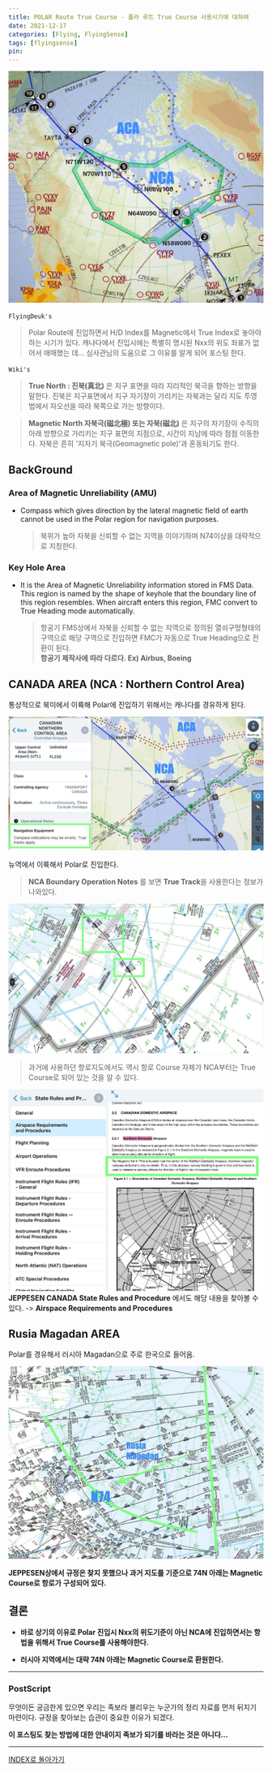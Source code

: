 ```yaml
---
title: POLAR Route True Course - 폴라 루트 True Course 사용시기에 대하여
date: 2021-12-17
categories: [Flying, FlyingSense]
tags: [flyingsense]
pin:
---
```


![true](/img/flying/sense/trueheading1.jpg)

`FlyingDeuk's`
> Polar Route에 진입하면서 H/D Index를 Magnetic에서 True Index로 놓아야 하는 시기가 있다. 캐나다에서 진입시에는 특별히 명시된 Nxx의 위도 좌표가 없어서 애매했는 데... 심사관님의 도움으로 그 이유를 알게 되어 포스팅 한다.

`Wiki's`
> **True North : 진북(真北)** 은 지구 표면을 따라 지리적인 북극을 향하는 방향을 말한다. 진북은 지구표면에서 지구 자기장이 가리키는 자북과는 달리 지도 투영법에서 자오선을 따라 북쪽으로 가는 방향이다.

> **Magnetic North 자북극(磁北極) 또는 자북(磁北)** 은 지구의 자기장이 수직의 아래 방향으로 가리키는 지구 표면의 지점으로, 시간이 지남에 따라 점점 이동한다. 자북은 흔히 '지자기 북극(Geomagnetic pole)'과 혼동되기도 한다.

## BackGround
### Area of Magnetic Unreliability (AMU)
- Compass which gives direction by the lateral magnetic field of earth cannot be used in the Polar region for navigation purposes.
  > 북위가 높아 자북을 신뢰할 수 없는 지역을 이야기하며 N74이상을 대략적으로 지칭한다.

### Key Hole Area
- It is the Area of Magnetic Unreliability information stored in FMS Data. This region is named by the shape of keyhole that the boundary line of this region resembles. When aircraft enters this region, FMC convert to True Heading mode automatically.
  > 항공기 FMS상에서 자북을 신뢰할 수 없는 지역으로 정의된 열쇠구멍형태의 구역으로 해당 구역으로 진입하면 FMC가 자동으로 True Heading으로 전환이 된다. <br>
  **항공기 제작사에 따라 다르다. Ex) Airbus, Boeing**


## CANADA AREA (NCA : Northern Control Area)
통상적으로 북미에서 이륙해 Polar에 진입하기 위해서는 캐나다를 경유하게 된다.

![true](/img/flying/sense/trueheading2.jpg)

뉴역에서 이륙해서 Polar로 진입한다.
> **NCA Boundary Operation Notes** 를 보면 **True Track**을 사용한다는 정보가 나와있다.

![true](/img/flying/sense/trueheading3.jpg)
> 과거에 사용하던 항로지도에서도 역시 항로 Course 자체가 NCA부터는 True Course로 되어 있는 것을 알 수 있다.

![true](/img/flying/sense/trueheading4.jpg)
**JEPPESEN CANADA State Rules and Procedure** 에서도 해당 내용을 찾아볼 수 있다. -> **Airspace Requirements and Procedures**

## Rusia Magadan AREA
Polar를 경유해서 러시아 Magadan으로 주로 한국으로 들어옴.

![true](/img/flying/sense/trueheading5.jpg)

**JEPPESEN상에서 규정은 찾지 못했으나 과거 지도를 기준으로 74N 아래는 Magnetic Course로 항로가 구성되어 있다.**

## 결론
- **바로 상기의 이유로 Polar 진입시 Nxx의 위도기준이 아닌 NCA에 진입하면서는 항법을 위해서 True Course를 사용해야한다.**

- **러시아 지역에서는 대략 74N 아래는 Magnetic Course로 환원한다.**

--------

### PostScript
무엇이든 궁금한게 있으면 우리는 족보라 불리우는 누군가의 정리 자료를 먼저 뒤지기 마련이다. 규정을 찾아보는 습관이 중요한 이유가 되겠다.

**이 포스팅도 찾는 방법에 대한 안내이지 족보가 되기를 바라는 것은 아니다...**

-------

[INDEX로 돌아가기](/categories/flyingsense/)

